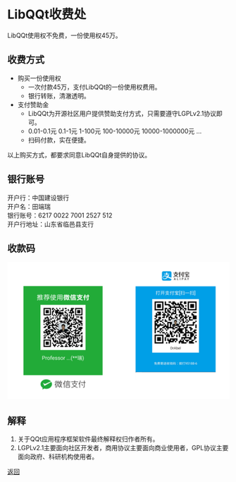 # LibQQt收费处  

LibQQt使用权不免费，一份使用权45万。  


## 收费方式  
- 购买一份使用权  
  - 一次付款45万，支付LibQQt的一份使用权费用。  
  - 银行转账，清澈透明。  
- 支付赞助金  
  - LibQQt为开源社区用户提供赞助支付方式，只需要遵守LGPLv2.1协议即可。  
  - 0.01-0.1元 0.1-1元 1-100元 100-10000元 10000-1000000元 ...  
  - 扫码付款，实在便捷。  

以上购买方式，都要求同意LibQQt自身提供的协议。  

## 银行账号    
开户行：中国建设银行  
开户名：田端瑞  
银行账号：6217 0022 7001 2527 512  
开户行地址：山东省临邑县支行  


## 收款码  
![付款码](screenshot/charge.png "Charge Code")    


## 解释    
1. 关于QQt应用程序框架软件最终解释权归作者所有。
2. LGPLv2.1主要面向社区开发者，商用协议主要面向商业使用者，GPL协议主要面向政府、科研机构使用者。

[返回](.)   
